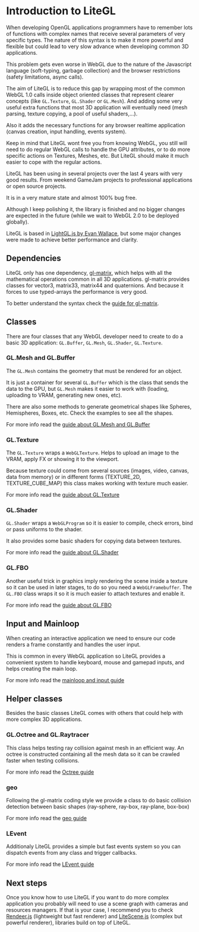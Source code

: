 # Introduction to LiteGL #

When developing OpenGL applications programmers have to remember lots of functions with complex names that receive several parameters of very specific types.
The nature of this syntax is to make it more powerful and flexible but could lead to very slow advance when developing common 3D applications.

This problem gets even worse in WebGL due to the nature of the Javascript language (soft-typing, garbage collection) and the browser restrictions (safety limitations, async calls).

The aim of LiteGL is to reduce this gap by wrapping most of the common WebGL 1.0 calls inside object oriented classes that represent clearer concepts (like ```GL.Texture```, ```GL.Shader``` or ```GL.Mesh```).
And adding some very useful extra functions that most 3D application will eventually need (mesh parsing, texture copying, a pool of useful shaders,...).

Also it adds the necessary functions for any browser realtime application (canvas creation, input handling, events system).

Keep in mind that LiteGL wont free you from knowing WebGL, you still will need to do regular WebGL calls to handle the GPU attributes, or to do more specific actions on Textures, Meshes, etc.
But LiteGL should make it much easier to cope with the regular actions.

LiteGL has been using in several projects over the last 4 years with very good results. From weekend GameJam projects to professional applications or open source projects.

It is in a very mature state and almost 100% bug free.

Although I keep polishing it, the library is finished and no bigger changes are expected in the future (while we wait to WebGL 2.0 to be deployed globally).

LiteGL is based in [LightGL.js by Evan Wallace](https://github.com/evanw/lightgl.js/), but some major changes were made to achieve better performance and clarity.


## Dependencies ##

LiteGL only has one dependency, [gl-matrix](http://glmatrix.net/), which helps with all the mathematical operations common in all 3D applications. gl-matrix provides classes for vector3, matrix33, matrix44 and quaternions. And because it forces to use typed-arrays the performance is very good.

To better understand the syntax check the [guide for gl-matrix](gl-matrix.md).

## Classes ##

There are four classes that any WebGL developer need to create to do a basic 3D application: ```GL.Buffer```, ```GL.Mesh```, ```GL.Shader```, ```GL.Texture```.

### GL.Mesh and GL.Buffer ##

The ```GL.Mesh``` contains the geometry that must be rendered for an object.

It is just a container for several ```GL.Buffer``` which is the class that sends the data to the GPU, but ```GL.Mesh``` makes it easier to work with (loading, uploading to VRAM, generating new ones, etc).

There are also some methods to generate geometrical shapes like Spheres, Hemispheres, Boxes, etc. Check the examples to see all the shapes.

For more info read the [guide about GL.Mesh and GL.Buffer](meshes.md)

### GL.Texture ##

The ```GL.Texture``` wraps a ```WebGLTexture```. Helps to upload an image to the VRAM, apply FX or showing it to the viewport.

Because texture could come from several sources (images, video, canvas, data from memory) or in different forms (TEXTURE_2D, TEXTURE_CUBE_MAP) this class makes working with texture much easier.

For more info read the [guide about GL.Texture](textures.md)

### GL.Shader ##

```GL.Shader``` wraps a ```WebGLProgram``` so it is easier to compile, check errors, bind or pass uniforms to the shader.

It also provides some basic shaders for copying data between textures.

For more info read the [guide about GL.Shader](shaders.md)

### GL.FBO ###

Another useful trick in graphics imply rendering the scene inside a texture so it can be used in later stages, to do so you need a ```WebGLFramebuffer```. The ```GL.FBO``` class wraps it so it is much easier to attach textures and enable it.

For more info read the [guide about GL.FBO](fbos.md)

## Input and Mainloop ##

When creating an interactive application we need to ensure our code renders a frame constantly and handles the user input.

This is common in every WebGL application so LiteGL provides a convenient system to handle keyboard, mouse and gamepad inputs, and helps creating the main loop.

For more info read the [mainloop and input guide](mainloop_input.md)


## Helper classes ##

Besides the basic classes LiteGL comes with others that could help with more complex 3D applications.

### GL.Octree and GL.Raytracer ###

This class helps testing ray collision against mesh in an efficient way. An octree is constructed containing all the mesh data so it can be crawled faster when testing collisions.

For more info read the [Octree guide](octree.md)

### geo ###

Following the gl-matrix coding style we provide a class to do basic collision detection between basic shapes (ray-sphere, ray-box, ray-plane, box-box)

For more info read the [geo guide](geo.md)

### LEvent ###

Additionaly LiteGL provides a simple but fast events system so you can dispatch events from any class and trigger callbacks.

For more info read the [LEvent guide](levent.md)

## Next steps ##

Once you know how to use LiteGL if you want to do more complex application you probably will need to use a scene graph with cameras and resources managers. If that is your case, I recommend you to check [Rendeer.js](https://github.com/jagenjo/rendeer.js) (lightweight  but fast renderer) and [LiteScene.js](https://github.com/jagenjo/litescene.js) (complex but powerful renderer), libraries build on top of LiteGL.

